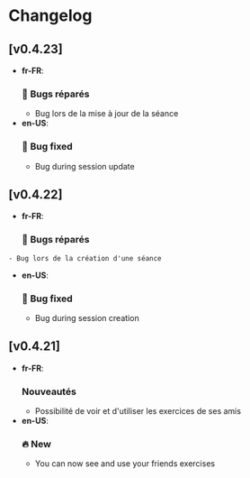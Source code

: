 # Changelog

## [v0.4.23]
 - **fr-FR**:  
     ### 🐛 Bugs réparés
    - Bug lors de la mise à jour de la séance
 - **en-US**: 
     ### 🐛 Bug fixed
     - Bug during session update

## [v0.4.22]
 -   **fr-FR**:  
     ### 🐛 Bugs réparés
    - Bug lors de la création d'une séance


 - **en-US**: 
     ###   🐛 Bug fixed
     - Bug during session creation

## [v0.4.21]
 - **fr-FR**:  
    ### Nouveautés
    - Possibilité de voir et d'utiliser les exercices de ses amis
 - **en-US**: 
     ### 🔥 New
     - You can now see and use your friends exercises